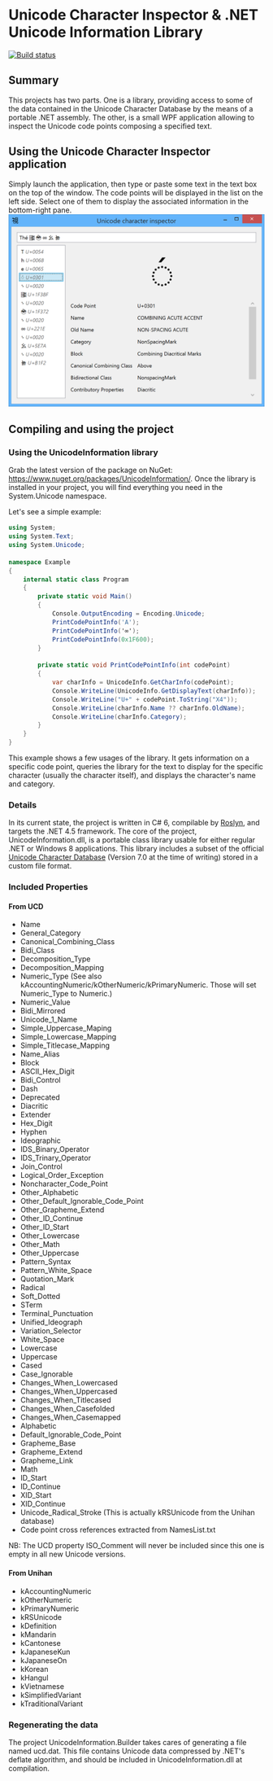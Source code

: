 ﻿Unicode Character Inspector & .NET Unicode Information Library
==============================================================

[![Build status](https://ci.appveyor.com/api/projects/status/github/GoldenCrystal/NetUnicodeInfo?branch=master&svg=true)](https://ci.appveyor.com/project/GoldenCrystal/netunicodeinfo/branch/master)

Summary
-------
This projects has two parts.
One is a library, providing access to some of the data contained in the Unicode Character Database by the means of a portable .NET assembly.
The other, is a small WPF application allowing to inspect the Unicode code points composing a specified text.

Using the Unicode Character Inspector application
-------------------------------------------------
Simply launch the application, then type or paste some text in the text box on the top of the window.
The code points will be displayed in the list on the left side. Select one of them to display the associated information in the bottom-right pane.
![Screenshot of Unicode Character Inspector](docs/uci-00.png)

Compiling and using the project
-------------------------------
### Using the UnicodeInformation library
Grab the latest version of the package on NuGet: https://www.nuget.org/packages/UnicodeInformation/.
Once the library is installed in your project, you will find everything you need in the System.Unicode namespace.

Let's see a simple example:

```csharp
using System;
using System.Text;
using System.Unicode;

namespace Example
{
	internal static class Program
	{
		private static void Main()
		{
			Console.OutputEncoding = Encoding.Unicode;
			PrintCodePointInfo('A');
			PrintCodePointInfo('∞');
			PrintCodePointInfo(0x1F600);
		}

		private static void PrintCodePointInfo(int codePoint)
		{
			var charInfo = UnicodeInfo.GetCharInfo(codePoint);
			Console.WriteLine(UnicodeInfo.GetDisplayText(charInfo));
			Console.WriteLine("U+" + codePoint.ToString("X4"));
			Console.WriteLine(charInfo.Name ?? charInfo.OldName);
			Console.WriteLine(charInfo.Category);
		}
	}
}
```
This example shows a few usages of the library. It gets information on a specific code point, queries the library for the text to display for the specific character (usually the character itself), and displays the character's name and category.

### Details
In its current state, the project is written in C# 6, compilable by [Roslyn](http://roslyn.codeplex.com/), and targets the .NET 4.5 framework.
The core of the project, UnicodeInformation.dll, is a portable class library usable for either regular .NET or Windows 8 applications.
This library includes a subset of the official [Unicode Character Database](http://www.unicode.org/Public/UCD/latest/) (Version 7.0 at the time of writing) stored in a custom file format.

### Included Properties
#### From UCD
* Name
* General_Category
* Canonical_Combining_Class
* Bidi_Class
* Decomposition_Type
* Decomposition_Mapping
* Numeric_Type (See also kAccountingNumeric/kOtherNumeric/kPrimaryNumeric. Those will set Numeric_Type to Numeric.)
* Numeric_Value
* Bidi_Mirrored
* Unicode_1_Name
* Simple_Uppercase_Maping
* Simple_Lowercase_Mapping
* Simple_Titlecase_Mapping
* Name_Alias
* Block
* ASCII_Hex_Digit
* Bidi_Control
* Dash
* Deprecated
* Diacritic
* Extender
* Hex_Digit
* Hyphen
* Ideographic
* IDS_Binary_Operator
* IDS_Trinary_Operator
* Join_Control
* Logical_Order_Exception
* Noncharacter_Code_Point
* Other_Alphabetic
* Other_Default_Ignorable_Code_Point
* Other_Grapheme_Extend
* Other_ID_Continue
* Other_ID_Start
* Other_Lowercase
* Other_Math
* Other_Uppercase
* Pattern_Syntax
* Pattern_White_Space
* Quotation_Mark
* Radical
* Soft_Dotted
* STerm
* Terminal_Punctuation
* Unified_Ideograph
* Variation_Selector
* White_Space
* Lowercase
* Uppercase
* Cased
* Case_Ignorable
* Changes_When_Lowercased
* Changes_When_Uppercased
* Changes_When_Titlecased
* Changes_When_Casefolded
* Changes_When_Casemapped
* Alphabetic
* Default_Ignorable_Code_Point
* Grapheme_Base
* Grapheme_Extend
* Grapheme_Link
* Math
* ID_Start
* ID_Continue
* XID_Start
* XID_Continue
* Unicode_Radical_Stroke (This is actually kRSUnicode from the Unihan database)
* Code point cross references extracted from NamesList.txt

NB: The UCD property ISO_Comment will never be included since this one is empty in all new Unicode versions.

#### From Unihan
* kAccountingNumeric
* kOtherNumeric
* kPrimaryNumeric
* kRSUnicode
* kDefinition
* kMandarin
* kCantonese
* kJapaneseKun
* kJapaneseOn
* kKorean
* kHangul
* kVietnamese
* kSimplifiedVariant
* kTraditionalVariant

### Regenerating  the data
The project UnicodeInformation.Builder takes cares of generating a file named ucd.dat. This file contains Unicode data compressed by .NET's deflate algorithm, and should be included in UnicodeInformation.dll at compilation.